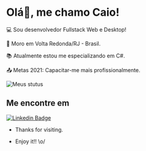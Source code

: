 <p align="center">
  <h1>Olá👋, me chamo Caio!</h1>



 :computer: Sou desenvolvedor Fullstack Web e Desktop!

 :house_with_garden: Moro em Volta Redonda/RJ - Brasil.

 :books: Atualmente estou me especializando em C#.

 :outbox_tray: Metas 2021: Capacitar-me mais profissionalmente.


  ![Meus stutus](https://github-readme-stats.vercel.app/api?username=caiovale1921&show_icons=true&theme=radical)




 ## Me encontre em

[![Linkedin Badge](https://img.shields.io/badge/-LinkedIn-blue?style=flat-square&logo=Linkedin&logoColor=white&link=https://www.linkedin.com/in/caio-victor-820a981a6/)](https://www.linkedin.com/in/caio-victor-820a981a6/)

 



 - Thanks for visiting.

 - Enjoy it!! \o/
 </p>
<!--
**caiovale1921/caiovale1921** is a ✨ _special_ ✨ repository because its `README.md` (this file) appears on your GitHub profile.

Here are some ideas to get you started:

- 🔭 I’m currently working on ...
- 🌱 I’m currently learning ...
- 👯 I’m looking to collaborate on ...
- 🤔 I’m looking for help with ...
- 💬 Ask me about ...
- 📫 How to reach me: ...
- 😄 Pronouns: ...
- ⚡ Fun fact: ...
-->
